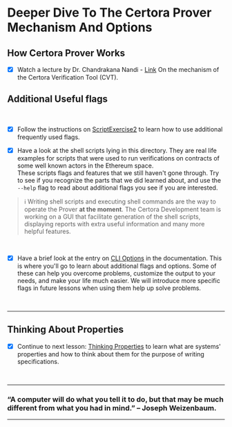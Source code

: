 # Deeper Dive To The Certora Prover Mechanism And Options

## How Certora Prover Works

- [x] Watch a lecture by Dr. Chandrakana Nandi - [Link](https://www.youtube.com/watch?v=c5ViO3Dpfqs) On the mechanism of the Certora Verification Tool (CVT).

## Additional Useful flags

</br>

- [x] Follow the instructions on [ScriptExercise2](ScriptExercise2) to learn how to use additional frequently used flags.

- [x] Have a look at the shell scripts lying in this directory. They are real life examples for scripts that were used to run verifications on contracts of some well known actors in the Ethereum space. </br>
These scripts flags and features that we still haven't gone through. Try to see if you recognize the parts that we did learned about, and use the `--help` flag to read about additional flags you see if you are interested.

> :information_source: Writing shell scripts and executing shell commands are the way to operate the Prover **at the moment**. The Certora Development team is working on a GUI that facilitate generation of the shell scripts, displaying reports with extra useful information and many more helpful features.

</br>

- [x] Have a brief look at the entry on [CLI Options](https://certora.atlassian.net/wiki/spaces/CPD/pages/7340043/Certora+Prover+CLI+Options) in the documentation.
This is where you'll go to learn about additional flags and options. Some of these can help you overcome problems, customize the output to your needs, and make your life much easier.
We will introduce more specific flags in future lessons when using them help up solve problems.

</br>

---

## Thinking About Properties

- [x] Continue to next lesson: [Thinking Properties](../06.Lesson_ThinkingProperties) to learn what are systems' properties and how to think about them for the purpose of writing specifications.

</br>

---

### “A computer will do what you tell it to do, but that may be much different from what you had in mind.” – Joseph Weizenbaum.

---